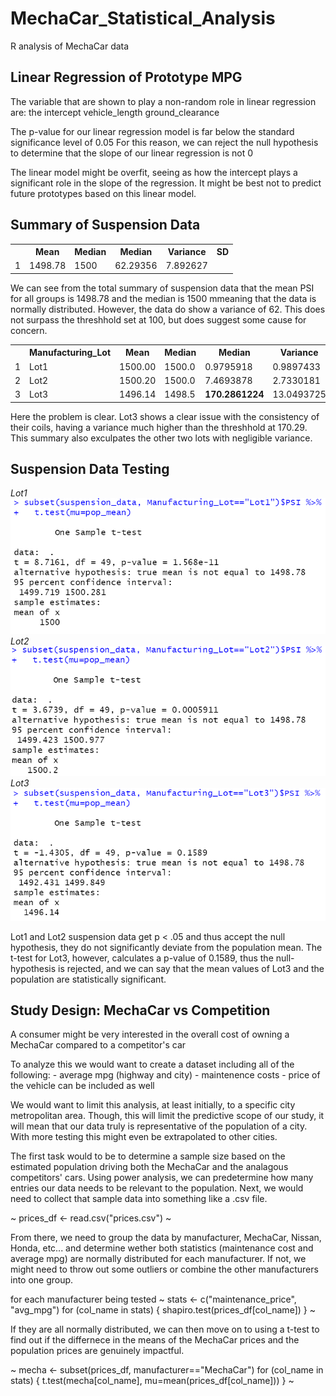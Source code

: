 # MechaCar_Statistical_Analysis

R analysis of MechaCar data

## Linear Regression of Prototype MPG

The variable that are shown to play a non-random role in linear regression are:
    the intercept
    vehicle_length
    ground_clearance

The p-value for our linear regression model is far below the standard significance level of 0.05
For this reason, we can reject the null hypothesis to determine that the slope of our linear regression is not 0

The linear model might be overfit, seeing as how the intercept plays a significant role in the slope of the regression.
It might be best not to predict future prototypes based on this linear model.

## Summary of Suspension Data

<table>
  <tr>
    <th></th>
    <th>Mean</th>
    <th>Median</th>
    <th>Median</th>
    <th>Variance</th>
    <th>SD</th>
  </tr>
  <tr>
    <td>1</td>
    <td>1498.78</td>
    <td>1500</td>
    <td>62.29356</td>
    <td>7.892627</td>
  </tr>
</table>

We can see from the total summary of suspension data that the mean PSI for all groups is 1498.78 and the median is 1500 mmeaning that the data is normally distributed. However, the data do show a variance of 62. This does not surpass the threshhold set at 100, but does suggest some cause for concern.

<table>
  <tr>
    <th></th>
    <th>Manufacturing_Lot</th>
    <th>Mean</th>
    <th>Median</th>
    <th>Median</th>
    <th>Variance</th>
    <th>SD</th>
  </tr>
  <tr>
    <td>1</td>
    <td>Lot1</td>
    <td>1500.00</td>
    <td>1500.0</td>
    <td>0.9795918</td>
    <td>0.9897433</td>
  </tr>
  <tr>
    <td>2</td>
    <td>Lot2</td>
    <td>1500.20</td>
    <td>1500.0</td>
    <td>7.4693878</td>
    <td>2.7330181</td>
  </tr>
  <tr>
    <td>3</td>
    <td>Lot3</td>
    <td>1496.14</td>
    <td>1498.5</td>
    <td><b>170.2861224</b></td>
    <td>13.0493725</td>
  </tr>
</table>

Here the problem is clear. Lot3 shows a clear issue with the consistency of their coils, having a variance much higher than the threshhold at 170.29. This summary also exculpates the other two lots with negligible variance.

## Suspension Data Testing

*Lot1*
![Lot1 ttest](/ttest1.png)
*Lot2*
![Lot2 ttest](/ttest2.png)
*Lot3*
![Lot3 ttest](/ttest3.png)

Lot1 and Lot2 suspension data get p < .05 and thus accept the null hypothesis, they do not significantly deviate from the population mean.
The t-test for Lot3, however, calculates a p-value of 0.1589, thus the null-hypothesis is rejected, and we can say that the mean values of Lot3 and the population are statistically significant.

## Study Design: MechaCar vs Competition

A consumer might be very interested in the overall cost of owning a MechaCar compared to a competitor's car

To analyze this we would want to create a dataset including all of the following:
    - average mpg (highway and city)
    - maintenence costs
    - price of the vehicle can be included as well

We would want to limit this analysis, at least initially, to a specific city metropolitan area. Though, this will limit the predictive scope of our study, it will mean that our data truly is representative of the population of a city. With more testing this might even be extrapolated to other cities.

The first task would to be to determine a sample size based on the estimated population driving both the MechaCar and the analagous competitors' cars. Using power analysis, we can predetermine how many entries our data needs to be relevant to the population. Next, we would need to collect that sample data into something like a .csv file.

~ prices_df <- read.csv("prices.csv") ~

From there, we need to group the data by manufacturer, MechaCar, Nissan, Honda, etc... and determine wether both statistics (maintenance cost and average mpg) are normally distributed for each manufacturer. If not, we might need to throw out some outliers or combine the other manufacturers into one group.

for each manufacturer being tested
~
stats <- c("maintenance_price", "avg_mpg")
for (col_name in stats) {
    shapiro.test(prices_df[col_name])
}
~

If they are all normally distributed, we can then move on to using a t-test to find out if the differnece in the means of the MechaCar prices and the population prices are genuinely impactful.

~
mecha <- subset(prices_df, manufacturer=="MechaCar")
for (col_name in stats) {
    t.test(mecha[col_name], mu=mean(prices_df[col_name]))
}
~